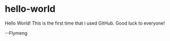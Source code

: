 # hello-world

Hello World!
This is the first time that i used GitHub.
Good luck to everyone!

--Flymeng

